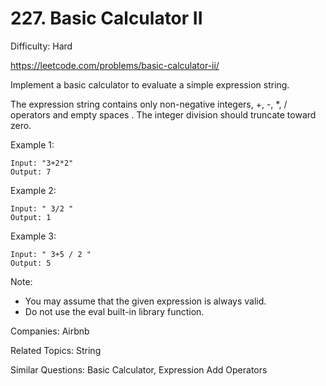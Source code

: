 # 227. Basic Calculator II

Difficulty: Hard

https://leetcode.com/problems/basic-calculator-ii/

Implement a basic calculator to evaluate a simple expression string.

The expression string contains only non-negative integers, +, -, *, / operators and empty spaces . The integer division should truncate toward zero.

Example 1:
```
Input: "3+2*2"
Output: 7
```
Example 2:
```
Input: " 3/2 "
Output: 1
```
Example 3:
```
Input: " 3+5 / 2 "
Output: 5
```

Note:

* You may assume that the given expression is always valid.
* Do not use the eval built-in library function.

Companies: Airbnb

Related Topics: String

Similar Questions: Basic Calculator, Expression Add Operators

